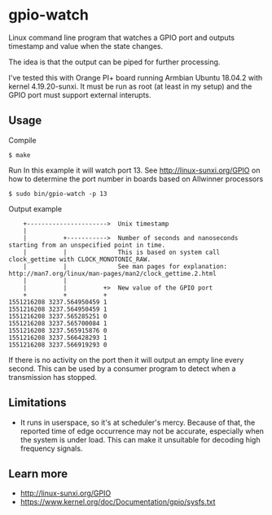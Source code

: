 # gpio-watch

Linux command line program that watches a GPIO port and outputs timestamp and value when the state changes.

The idea is that the output can be piped for further processing.

I've tested this with Orange PI+ board running Armbian Ubuntu 18.04.2 with kernel 4.19.20-sunxi.
It must be run as root (at least in my setup) and the GPIO port must support external interupts.

## Usage
Compile
```
$ make
```
Run
In this example it will watch port 13. See http://linux-sunxi.org/GPIO on how to determine the port number in boards based on Allwinner processors
```
$ sudo bin/gpio-watch -p 13
```

Output example
```
    +---------------------->  Unix timestamp
    |
    |          +----------->  Number of seconds and nanoseconds starting from an unspecified point in time.
    |          |              This is based on system call clock_gettime with CLOCK_MONOTONIC_RAW.
    |          |              See man pages for explanation: http://man7.org/linux/man-pages/man2/clock_gettime.2.html
    |          |
    |          |          +>  New value of the GPIO port
    +          +          +
1551216208 3237.564950459 1
1551216208 3237.564950459 1
1551216208 3237.565285251 0
1551216208 3237.565700084 1
1551216208 3237.565915876 0
1551216208 3237.566428293 1
1551216208 3237.566919293 0
```

If there is no activity on the port then it will output an empty line every second. This can be used by a consumer program to detect when a transmission has stopped.

## Limitations
* It runs in userspace, so it's at scheduler's mercy. Because of that, the reported time of edge occurrence may not be accurate, especially when the system is under load.
This can make it unsuitable for decoding high frequency signals.


## Learn more
* http://linux-sunxi.org/GPIO
* https://www.kernel.org/doc/Documentation/gpio/sysfs.txt

